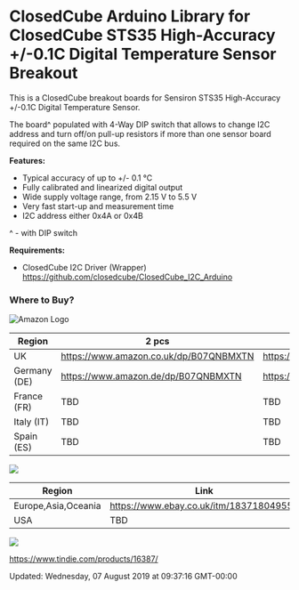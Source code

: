 ClosedCube Arduino Library for
ClosedCube STS35 High-Accuracy +/-0.1C Digital Temperature Sensor Breakout
===========================================================================

This is a ClosedCube breakout boards for Sensiron STS35 High-Accuracy +/-0.1C Digital Temperature Sensor.

The board^ populated with 4-Way DIP switch that allows to change I2C address and turn off/on pull-up resistors if more than one sensor board required on the same I2C bus.


**Features:**

- Typical accuracy of up to +/- 0.1 °C
- Fully calibrated and linearized digital output
- Wide supply voltage range, from 2.15 V to 5.5 V
- Very fast start-up and measurement time
- I2C address either 0x4A or 0x4B

^ - with DIP switch

**Requirements:**

- ClosedCube I2C Driver (Wrapper) https://github.com/closedcube/ClosedCube_I2C_Arduino

### Where to Buy?

![Amazon Logo](http://images.closedcube.uk/logo/github/amazon.png)

| Region  | 2 pcs | pre-soldered 2 pcs|
| ------------- | ------------- | ------------- |
| UK | https://www.amazon.co.uk/dp/B07QNBMXTN | https://www.amazon.co.uk/dp/B07QNH6PX3 |
| Germany (DE) | https://www.amazon.de/dp/B07QNBMXTN | https://www.amazon.de/dp/B07QNH6PX3 |
| France (FR) | TBD | TBD |
| Italy (IT) | TBD | TBD |
| Spain (ES) | TBD | TBD |


[![](http://images.closedcube.uk/logo/github/ebay.gif)](http://www.ebay.co.uk/itm/182877251201)

| Region  | Link |
| ------------- | ------------- |
| Europe,Asia,Oceania |  https://www.ebay.co.uk/itm/183718049550  |
| USA  | TBD |


[![](http://images.closedcube.uk/logo/github/tindie.png)](https://www.tindie.com/stores/closedcube/)

https://www.tindie.com/products/16387/



Updated: Wednesday, 07 August 2019 at 09:37:16 GMT-00:00
